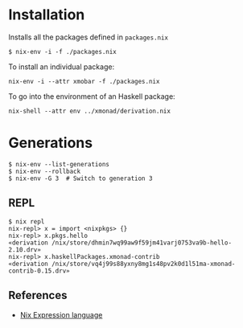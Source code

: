 # Installation

Installs all the packages defined in `packages.nix`

```
$ nix-env -i -f ./packages.nix
```

To install an individual package:

``` shellsession
nix-env -i --attr xmobar -f ./packages.nix
```

To go into the environment of an Haskell package:

``` shellsession
nix-shell --attr env ../xmonad/derivation.nix
```

# Generations

``` shellsession
$ nix-env --list-generations
$ nix-env --rollback
$ nix-env -G 3  # Switch to generation 3
```

## REPL

``` shellsession
$ nix repl
nix-repl> x = import <nixpkgs> {}
nix-repl> x.pkgs.hello
«derivation /nix/store/dhmin7wq99aw9f59jm41varj0753va9b-hello-2.10.drv»
nix-repl> x.haskellPackages.xmonad-contrib
«derivation /nix/store/vq4j99s88yxny8mg1s48pv2k0d1l51ma-xmonad-contrib-0.15.drv»
```

## References

* [Nix Expression language](https://nixos.wiki/wiki/Nix_Expression_Language)
